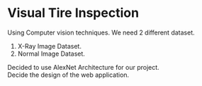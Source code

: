 # Visual Tire Inspection
Using Computer vision techniques. We need 2 different dataset.   
1. X-Ray Image Dataset.
2. Normal Image Dataset. 
   
Decided to use AlexNet Architecture for our project.      
Decide the design of the web application.